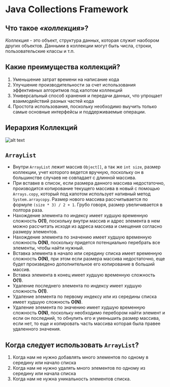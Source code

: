 # Java Collections Framework

## Что такое _«коллекция»_?
_Коллекция_ - это объект, структура данных, которая служит наобором других объектов. Данными в коллекции могут быть числа, строки, пользовательские классы и т.п.

## Какие преимущества коллекций?
1. Уменьшение затрат времени на написание кода
2. Улучшение производительности за счет использования эффективных алгоритмов под капотом коллекций
3. Универсальный способ хранения и передачи данных, что упрощает взаимодействий разных частей кода
4. Простота использования, поскольку необходимо выучить только самые основные интерфейсы и поддерживаемые операции.

## Иерархия Коллекций
![alt text](https://i.ibb.co/zrY08Hw/Untitled-Diagram-1.png)

## `ArrayList`
+ Внутри `ArrayList` лежит массив `Object[]`, а так же `int size`, размер коллекции, учет которого ведется вручную, поскольку он в большинстве случаев не совпадает с длинной массива.
+ При вставке в список, если размера данного массива недостаточно, производится копирование текущего массива в новый с помощью `Arrays.copy`, который под капотом использует нативный метод `System.arraycopy`. Размер нового массива рассчитывается по формуле `(size * 3) / 2 + 1`. Грубо говоря, размер увеличивается в полтора раза.
+ Нахождение элемента по индексу имеет худшую временную сложность __O(1)__, поскольку внутри массив и адрес элемента в нем можно рассчитать исходя из адреса массива и смещения согласно размеру элементов.
+ Нахождение элемента по значению имеет худшую временную сложность __O(N)__, поскольку придется потенциально перебрать все элементы, чтобы найти нужный.
+ Вставка элемента в начало или середину списка имеет временную сложность __O(N)__, при этом если размера массива недостаточно, еще будет произведено дополнительное его копирование в больший массив.
+ Вставка элемента в конец имеет худшую временную сложность __O(1)__.
+ Удаление последнего элемента по индексу имеет худшую сложность __O(1)__.
+ Удаление элемента по первому индексу или из середины списка имеет худшую сложность __O(N)__.
+ Удаление элемента по значению имеет худшую временную сложность __O(N)__, поскольку необходимо перебором найти элемент и если он последний, то обнулить его и уменьшить размер массива, если нет, то еще и копировать часть массива которая была правее удаленного значения.

## Когда следует использовать `ArrayList`?

1. Когда нам не нужно добавлять много элементов по одному в середину или начало списка
2. Когда нам не нужно удалять много элементов по одному из середину или начала списка
3. Когда нам не нужна уникальность элементов списка.


